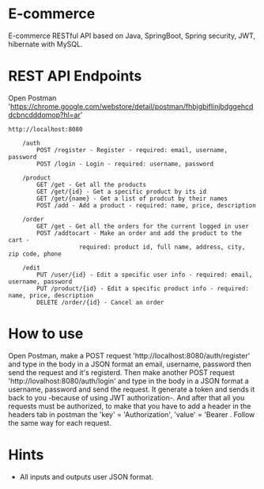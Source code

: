 # E-commerce

E-commerce RESTful API based on Java, SpringBoot, Spring security, JWT, hibernate with MySQL.

# REST API Endpoints

Open Postman 'https://chrome.google.com/webstore/detail/postman/fhbjgbiflinjbdggehcddcbncdddomop?hl=ar'

	http://localhost:8080
		
		/auth
			POST /register - Register - required: email, username, password
			POST /login - Login - required: username, password

		/product
			GET /get - Get all the products 
			GET /get/{id} - Get a specific product by its id
			GET /get/{name} - Get a list of prodcut by their names
			POST /add - Add a product - required: name, price, description

		/order
			GET /get - Get all the orders for the current logged in user
			POST /addtocart - Make an order and add the product to the cart - 
						required: product id, full name, address, city, zip code, phone 

		/edit
			PUT /user/{id} - Edit a specific user info - required: email, username, password
			PUT /product/{id} - Edit a specific product info - required: name, price, description
			DELETE /order/{id} - Cancel an order

# How to use 

Open Postman, make a POST request 'http://localhost:8080/auth/register' and type in the body in a JSON format an email, username, password then send the request and it's registerd.
Then make another POST request 'http://lovalhost:8080/auth/login' and type in the body in a JSON format a username, password and send the request. It generate a token and sends it back to you -because of using JWT authorization-.
And after that all you requests must be authorized, to make that you have to add a header in the headers tab in postman the 'key' = 'Authorization', 'value' = 'Bearer <The generated token you got after logging in>.
Follow the same way for each request.

# Hints 

- All inputs and outputs user JSON format.
